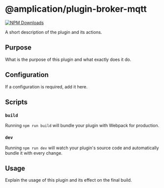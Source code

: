 # @amplication/plugin-broker-mqtt

[![NPM Downloads](https://img.shields.io/npm/dt/@amplication/plugin-broker-mqtt)](https://www.npmjs.com/package/@amplication/plugin-broker-mqtt)

A short description of the plugin and its actions.

## Purpose

What is the purpose of this plugin and what exactly does it do.

## Configuration

If a configuration is required, add it here.

## Scripts

### `build`

Running `npm run build` will bundle your plugin with Webpack for production.

### `dev`

Running `npm run dev` will watch your plugin's source code and automatically bundle it with every change.

## Usage

Explain the usage of this plugin and its effect on the final build.
